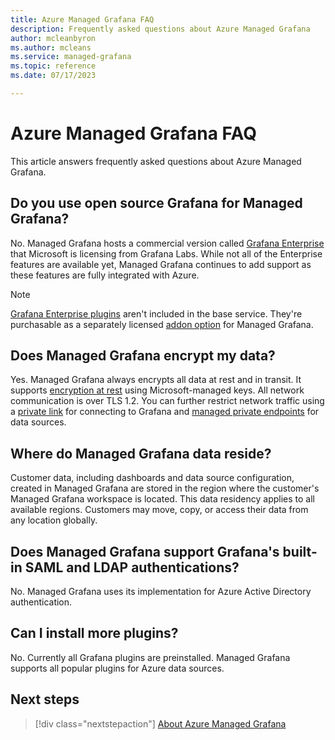 ```yaml
---
title: Azure Managed Grafana FAQ
description: Frequently asked questions about Azure Managed Grafana
author: mcleanbyron
ms.author: mcleans
ms.service: managed-grafana
ms.topic: reference
ms.date: 07/17/2023

---
```


# Azure Managed Grafana FAQ

This article answers frequently asked questions about Azure Managed Grafana.

## Do you use open source Grafana for Managed Grafana?

No. Managed Grafana hosts a commercial version called [Grafana Enterprise](https://grafana.com/products/enterprise/grafana/) that Microsoft is licensing from Grafana Labs. While not all of the Enterprise features are available yet, Managed Grafana continues to add support as these features are fully integrated with Azure.

> [!NOTE]
> [Grafana Enterprise plugins](https://grafana.com/grafana/plugins/?enterprise=1&orderBy=weight&direction=asc) aren't included in the base service. They're purchasable as a separately licensed [addon option](./how-to-grafana-enterprise.md) for Managed Grafana.

## Does Managed Grafana encrypt my data?

Yes. Managed Grafana always encrypts all data at rest and in transit. It supports [encryption at rest](./encryption.md) using Microsoft-managed keys. All network communication is over TLS 1.2. You can further restrict network traffic using a [private link](./how-to-set-up-private-access.md) for connecting to Grafana and [managed private endpoints](./how-to-connect-to-data-source-privately.md) for data sources.

## Where do Managed Grafana data reside?

Customer data, including dashboards and data source configuration, created in Managed Grafana are stored in the region where the customer's Managed Grafana workspace is located. This data residency applies to all available regions. Customers may move, copy, or access their data from any location globally.

## Does Managed Grafana support Grafana's built-in SAML and LDAP authentications?

No. Managed Grafana uses its implementation for Azure Active Directory authentication.

## Can I install more plugins?

No. Currently all Grafana plugins are preinstalled. Managed Grafana supports all popular plugins for Azure data sources.

## Next steps

> [!div class="nextstepaction"]
> [About Azure Managed Grafana](./overview.md)
